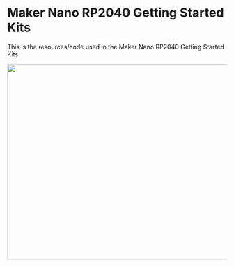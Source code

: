 # Maker Nano RP2040 Getting Started Kits

This is the resources/code used in the Maker Nano RP2040 Getting Started Kits 

<img src="https://user-images.githubusercontent.com/103529817/208137847-d12d7458-255c-4c83-97bf-4e4f610a8c52.png" width="550" height="450">
